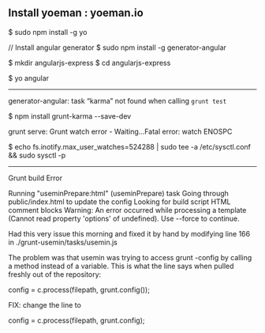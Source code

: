 ## Install yoeman : yoeman.io

$ sudo npm install -g yo

// Install angular generator
$ sudo npm install -g generator-angular 

$ mkdir angularjs-express
$ cd angularjs-express

$ yo angular

----------------
generator-angular: task “karma” not found when calling `grunt test`

$ npm install grunt-karma --save-dev

grunt serve: Grunt watch error - Waiting…Fatal error: watch ENOSPC

$ echo fs.inotify.max_user_watches=524288 | sudo tee -a /etc/sysctl.conf && sudo sysctl -p

----------------
Grunt build Error

Running "useminPrepare:html" (useminPrepare) task
Going through public/index.html to update the config
Looking for build script HTML comment blocks
Warning: An error occurred while processing a template (Cannot read property 'options' of undefined). Use --force to continue.


Had this very issue this morning and fixed it by hand by modifying line 166 in ./grunt-usemin/tasks/usemin.js

The problem was that usemin was trying to access grunt -config by calling a method instead of a variable. This is what the line says when pulled freshly out of the repository:

config = c.process(filepath, grunt.config());

FIX:
change the line to

config = c.process(filepath, grunt.config);
